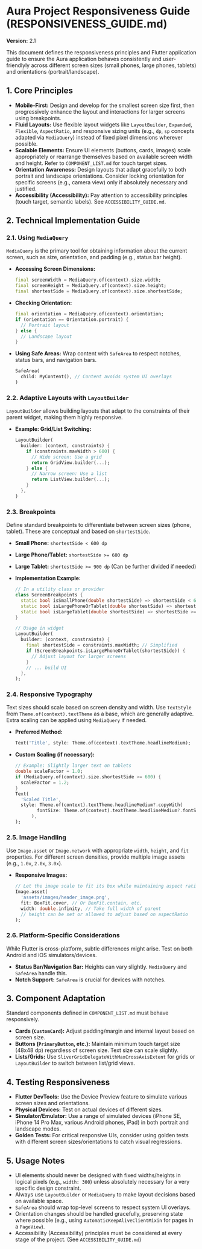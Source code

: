 # Aura Project Responsiveness Guide (RESPONSIVENESS_GUIDE.md)

**Version:** 2.1

This document defines the responsiveness principles and Flutter application guide to ensure the Aura application behaves consistently and user-friendlyly across different screen sizes (small phones, large phones, tablets) and orientations (portrait/landscape).

## 1. Core Principles

*   **Mobile-First:** Design and develop for the smallest screen size first, then progressively enhance the layout and interactions for larger screens using breakpoints.
*   **Fluid Layouts:** Use flexible layout widgets like `LayoutBuilder`, `Expanded`, `Flexible`, `AspectRatio`, and responsive sizing units (e.g., `dp`, `sp` concepts adapted via `MediaQuery`) instead of fixed pixel dimensions wherever possible.
*   **Scalable Elements:** Ensure UI elements (buttons, cards, images) scale appropriately or rearrange themselves based on available screen width and height. Refer to `COMPONENT_LIST.md` for touch target sizes.
*   **Orientation Awareness:** Design layouts that adapt gracefully to both portrait and landscape orientations. Consider locking orientation for specific screens (e.g., camera view) only if absolutely necessary and justified.
*   **Accessibility (Accessibility):** Pay attention to accessibility principles (touch target, semantic labels). See `ACCESSIBILITY_GUIDE.md`.

## 2. Technical Implementation Guide

### 2.1. Using `MediaQuery`

`MediaQuery` is the primary tool for obtaining information about the current screen, such as size, orientation, and padding (e.g., status bar height).

*   **Accessing Screen Dimensions:**
    ```dart
    final screenWidth = MediaQuery.of(context).size.width;
    final screenHeight = MediaQuery.of(context).size.height;
    final shortestSide = MediaQuery.of(context).size.shortestSide;
    ```
*   **Checking Orientation:**
    ```dart
    final orientation = MediaQuery.of(context).orientation;
    if (orientation == Orientation.portrait) {
      // Portrait layout
    } else {
      // Landscape layout
    }
    ```
*   **Using Safe Areas:** Wrap content with `SafeArea` to respect notches, status bars, and navigation bars.
    ```dart
    SafeArea(
      child: MyContent(), // Content avoids system UI overlays
    )
    ```

### 2.2. Adaptive Layouts with `LayoutBuilder`

`LayoutBuilder` allows building layouts that adapt to the constraints of their parent widget, making them highly responsive.

*   **Example: Grid/List Switching:**
    ```dart
    LayoutBuilder(
      builder: (context, constraints) {
        if (constraints.maxWidth > 600) {
          // Wide screen: Use a grid
          return GridView.builder(...);
        } else {
          // Narrow screen: Use a list
          return ListView.builder(...);
        }
      },
    )
    ```

### 2.3. Breakpoints

Define standard breakpoints to differentiate between screen sizes (phone, tablet). These are conceptual and based on `shortestSide`.

*   **Small Phone:** `shortestSide < 600 dp`
*   **Large Phone/Tablet:** `shortestSide >= 600 dp`
*   **Large Tablet:** `shortestSide >= 900 dp` (Can be further divided if needed)

*   **Implementation Example:**
    ```dart
    // In a utility class or provider
    class ScreenBreakpoints {
      static bool isSmallPhone(double shortestSide) => shortestSide < 600;
      static bool isLargePhoneOrTablet(double shortestSide) => shortestSide >= 600;
      static bool isLargeTablet(double shortestSide) => shortestSide >= 900;
    }

    // Usage in widget
    LayoutBuilder(
      builder: (context, constraints) {
        final shortestSide = constraints.maxWidth; // Simplified
        if (ScreenBreakpoints.isLargePhoneOrTablet(shortestSide)) {
          // Adjust layout for larger screens
        }
        // ... build UI
      },
    );
    ```

### 2.4. Responsive Typography

Text sizes should scale based on screen density and width. Use `TextStyle` from `Theme.of(context).textTheme` as a base, which are generally adaptive. Extra scaling can be applied using `MediaQuery` if needed.

*   **Preferred Method:**
    ```dart
    Text('Title', style: Theme.of(context).textTheme.headlineMedium);
    ```
*   **Custom Scaling (if necessary):**
    ```dart
    // Example: Slightly larger text on tablets
    double scaleFactor = 1.0;
    if (MediaQuery.of(context).size.shortestSide >= 600) {
      scaleFactor = 1.2;
    }
    Text(
      'Scaled Title',
      style: Theme.of(context).textTheme.headlineMedium?.copyWith(
            fontSize: Theme.of(context).textTheme.headlineMedium?.fontSize! * scaleFactor,
          ),
    );
    ```

### 2.5. Image Handling

Use `Image.asset` or `Image.network` with appropriate `width`, `height`, and `fit` properties. For different screen densities, provide multiple image assets (e.g., `1.0x`, `2.0x`, `3.0x`).

*   **Responsive Images:**
    ```dart
    // Let the image scale to fit its box while maintaining aspect ratio
    Image.asset(
      'assets/images/header_image.png',
      fit: BoxFit.cover, // Or BoxFit.contain, etc.
      width: double.infinity, // Take full width of parent
      // height can be set or allowed to adjust based on aspectRatio
    );
    ```

### 2.6. Platform-Specific Considerations

While Flutter is cross-platform, subtle differences might arise. Test on both Android and iOS simulators/devices.

*   **Status Bar/Navigation Bar:** Heights can vary slightly. `MediaQuery` and `SafeArea` handle this.
*   **Notch Support:** `SafeArea` is crucial for devices with notches.

## 3. Component Adaptation

Standard components defined in `COMPONENT_LIST.md` must behave responsively.

*   **Cards (`CustomCard`):** Adjust padding/margin and internal layout based on screen size.
*   **Buttons (`PrimaryButton`, etc.):** Maintain minimum touch target size (48x48 dp) regardless of screen size. Text size can scale slightly.
*   **Lists/Grids:** Use `SliverGridDelegateWithMaxCrossAxisExtent` for grids or `LayoutBuilder` to switch between list/grid views.

## 4. Testing Responsiveness

*   **Flutter DevTools:** Use the Device Preview feature to simulate various screen sizes and orientations.
*   **Physical Devices:** Test on actual devices of different sizes.
*   **Simulator/Emulator:** Use a range of simulated devices (iPhone SE, iPhone 14 Pro Max, various Android phones, iPad) in both portrait and landscape modes.
*   **Golden Tests:** For critical responsive UIs, consider using golden tests with different screen sizes/orientations to catch visual regressions.

## 5. Usage Notes

*   UI elements should never be designed with fixed widths/heights in logical pixels (e.g., `width: 300`) unless absolutely necessary for a very specific design constraint.
*   Always use `LayoutBuilder` or `MediaQuery` to make layout decisions based on available space.
*   `SafeArea` should wrap top-level screens to respect system UI overlays.
*   Orientation changes should be handled gracefully, preserving state where possible (e.g., using `AutomaticKeepAliveClientMixin` for pages in a `PageView`).
*   Accessibility (Accessibility) principles must be considered at every stage of the project. (See `ACCESSIBILITY_GUIDE.md`)

